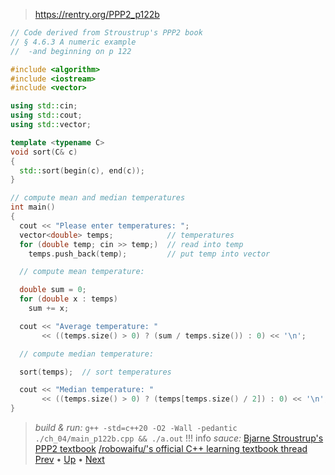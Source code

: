 > https://rentry.org/PPP2_p122b
```cpp
// Code derived from Stroustrup's PPP2 book
// § 4.6.3 A numeric example
//  -and beginning on p 122

#include <algorithm>
#include <iostream>
#include <vector>

using std::cin;
using std::cout;
using std::vector;

template <typename C>
void sort(C& c)
{
  std::sort(begin(c), end(c));
}

// compute mean and median temperatures
int main()
{
  cout << "Please enter temperatures: ";
  vector<double> temps;            // temperatures
  for (double temp; cin >> temp;)  // read into temp
    temps.push_back(temp);         // put temp into vector

  // compute mean temperature:

  double sum = 0;
  for (double x : temps)
    sum += x;

  cout << "Average temperature: "
       << ((temps.size() > 0) ? (sum / temps.size()) : 0) << '\n';

  // compute median temperature:

  sort(temps);  // sort temperatures

  cout << "Median temperature: "
       << ((temps.size() > 0) ? (temps[temps.size() / 2]) : 0) << '\n';
}
```
>*build & run:*
`g++ -std=c++20 -O2 -Wall -pedantic ./ch_04/main_p122b.cpp && ./a.out`
!!! info *sauce:*
    [Bjarne Stroustrup's PPP2 textbook](https://www.stroustrup.com/programming.html) 
    [/robowaifu/'s official C++ learning textbook thread](https://alogs.space/robowaifu/res/18749.html#18749)
[Prev](https://rentry.org/PPP2_p122a) • [Up](https://rentry.org/PPP2_ch04) • [Next](https://rentry.org/PPP2_p123)